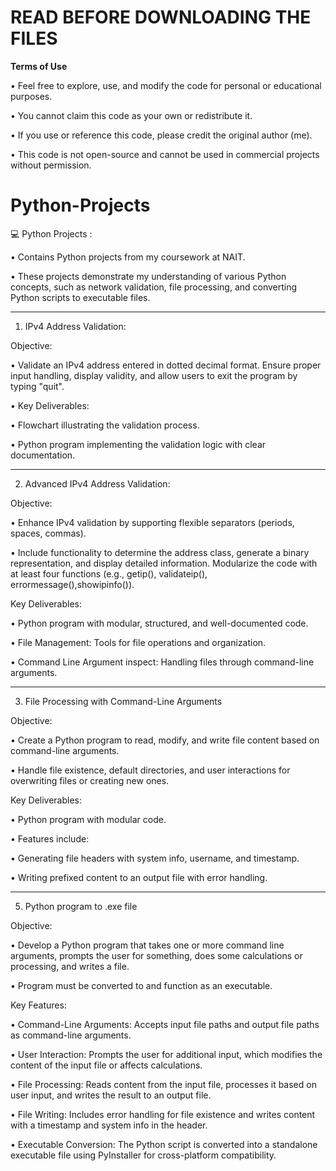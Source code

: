 # READ BEFORE DOWNLOADING THE FILES

**Terms of Use**

• Feel free to explore, use, and modify the code for personal or educational purposes.

• You cannot claim this code as your own or redistribute it.

• If you use or reference this code, please credit the original author (me).

• This code is not open-source and cannot be used in commercial projects without permission.




# Python-Projects

💻 Python Projects :

• Contains Python projects from my coursework at NAIT. 

• These projects demonstrate my understanding of various Python concepts, such as network validation, file processing, and converting Python scripts to executable files.



---------------------------------------------------------------------------------------

1. IPv4 Address Validation:
   
Objective:

• Validate an IPv4 address entered in dotted decimal format. Ensure proper input handling, display validity, and allow users to exit the program by typing "quit".

• Key Deliverables:

• Flowchart illustrating the validation process.

• Python program implementing the validation logic with clear documentation.

---------------------------------------------------------------------------------------

2. Advanced IPv4 Address Validation:
   
Objective:

• Enhance IPv4 validation by supporting flexible separators (periods, spaces, commas).

• Include functionality to determine the address class, generate a binary representation, and display detailed information. Modularize the code with at least four functions (e.g., getip(), validateip(), errormessage(),showipinfo()).

Key Deliverables:

• Python program with modular, structured, and well-documented code.

• File Management: Tools for file operations and organization.

• Command Line Argument inspect: Handling files through command-line arguments.

---------------------------------------------------------------------------------------

3. File Processing with Command-Line Arguments

Objective: 

• Create a Python program to read, modify, and write file content based on command-line arguments. 

• Handle file existence, default directories, and user interactions for overwriting files or creating new ones.

Key Deliverables:

• Python program with modular code.

• Features include:

• Generating file headers with system info, username, and timestamp.

• Writing prefixed content to an output file with error handling.

---------------------------------------------------------------------------------------

5. Python program to .exe file
   
Objective:

• Develop a Python program that takes one or more command line arguments, prompts the user for something, does some calculations or processing, and writes a file.

•	Program must be converted to and function as an executable.

Key Features:

• Command-Line Arguments: Accepts input file paths and output file paths as command-line arguments.

• User Interaction: Prompts the user for additional input, which modifies the content of the input file or affects calculations.

• File Processing: Reads content from the input file, processes it based on user input, and writes the result to an output file.

• File Writing: Includes error handling for file existence and writes content with a timestamp and system info in the header.

• Executable Conversion: The Python script is converted into a standalone executable file using PyInstaller for cross-platform compatibility.

